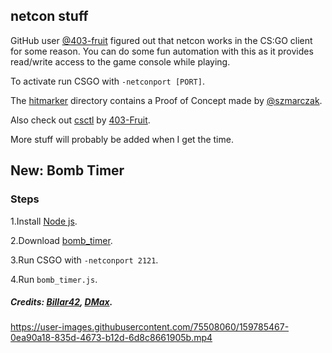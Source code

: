## netcon stuff

GitHub user [@403-fruit](https://github.com/403-Fruit) figured out that netcon works in the CS:GO client for some reason. You can do some fun automation with this as it provides read/write access to the game console while playing.

To activate run CSGO with `-netconport [PORT]`.

The [hitmarker](https://github.com/kkthxbye-code/csgo_bugs/tree/master/netcon_stuff/hitmarker) directory contains a Proof of Concept made by [@szmarczak](https://github.com/szmarczak).

Also check out [csctl](https://github.com/403-Fruit/csctl) by [403-Fruit](https://github.com/403-Fruit).

More stuff will probably be added when I get the time.

## New: Bomb Timer

### Steps
1.Install [Node js](https://nodejs.org/).

2.Download [bomb_timer](https://github.com/Billar42/csgo_bugs/tree/master/netcon_stuff/bomb_timer).

3.Run CSGO with `-netconport 2121`.

4.Run `bomb_timer.js`.
##### Credits: [Billar42](https://github.com/Billar42), [DMax](https://github.com/DMax-YT).


https://user-images.githubusercontent.com/75508060/159785467-0ea90a18-835d-4673-b12d-6d8c8661905b.mp4

